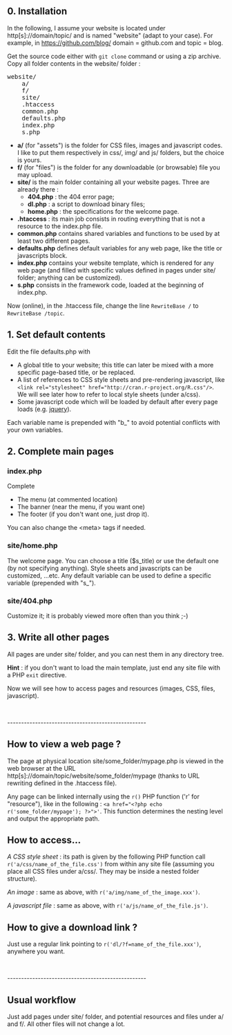 ## 0. Installation

In the following, I assume your website is located under http\[s\]://domain/topic/ 
and is named "website" (adapt to your case). For example, in https://github.com/blog/ 
domain = github.com and topic = blog.

Get the source code either with `git clone` command or using a zip archive. 
Copy all folder contents in the website/ folder : 
<pre>website/
    a/
    f/
    site/
    .htaccess
    common.php
    defaults.php
    index.php
    s.php
</pre>
- **a/** (for "assets") is the folder for CSS files, images and javascript codes. 
I like to put them respectively in css/, img/ and js/ folders, but the choice is yours.
- **f/** (for "files") is the folder for any downloadable (or browsable) file you may upload. 
- **site/** is the main folder containing all your website pages. Three are already there :
  - **404.php** : the 404 error page;
  - **dl.php** : a script to download binary files;
  - **home.php** : the specifications for the welcome page.
- **.htaccess** : its main job consists in routing everything that is not a resource 
to the index.php file. 
- **common.php** contains shared variables and functions to be used by at least two different pages.
- **defaults.php** defines default variables for any web page, like the title or javascripts block.
- **index.php** contains your website template, which is rendered for any web page 
(and filled with specific values defined in pages under site/ folder; anything can be customized).
- **s.php** consists in the framework code, loaded at the beginning of index.php.

Now (online), in the .htaccess file, change the line `RewriteBase /` to `RewriteBase /topic`.

## 1. Set default contents

Edit the file defaults.php with
- A global title to your website; this title can later be mixed with a more specific 
page-based title, or be replaced.
- A list of references to CSS style sheets and pre-rendering javascript, like 
`<link rel="stylesheet" href="http://cran.r-project.org/R.css"/>`. 
We will see later how to refer to local style sheets (under a/css).
- Some javascript code which will be loaded by default after every page loads
(e.g. [jquery](http://jquery.com/)).

Each variable name is prepended with "b\_" to avoid potential conflicts with your own variables.

## 2. Complete main pages

### index.php

Complete
- The menu (at commented location)
- The banner (near the menu, if you want one)
- The footer (if you don't want one, just drop it).

You can also change the \<meta\> tags if needed.

### site/home.php

The welcome page. You can choose a title ($s\_title) or use the default one 
(by not specifying anything). Style sheets and javascripts can be customized, ...etc. 
Any default variable can be used to define a specific variable (prepended with "s\_"). 

### site/404.php

Customize it; it is probably viewed more often than you think ;-)

## 3. Write all other pages

All pages are under site/ folder, and you can nest them in any directory tree.

**Hint** : if you don't want to load the main template, just end any site file 
with a PHP `exit` directive.

Now we will see how to access pages and resources (images, CSS, files, javascript).

<p>&nbsp;</p>
--------------------------------------------------

## How to view a web page ?

The page at physical location site/some\_folder/mypage.php is viewed in the web browser at the URL 
http\[s\]://domain/topic/website/some\_folder/mypage (thanks to URL rewriting defined in 
the .htaccess file). 

Any page can be linked internally using the `r()` PHP function ('r' for "resource"), like in 
the following : `<a href="<?php echo r('some_folder/mypage'); ?>">'`. This function determines 
the nesting level and output the appropriate path.

## How to access...

*A CSS style sheet* : its path is given by the following PHP function call 
`r('a/css/name_of_the_file.css')` from within any site file (assuming you place all CSS files 
under a/css/. They may be inside a nested folder structure).

*An image* : same as above, with `r('a/img/name_of_the_image.xxx')`.

*A javascript file* : same as above, with `r('a/js/name_of_the_file.js')`.

## How to give a download link ?

Just use a regular link pointing to `r('dl/?f=name_of_the_file.xxx')`, anywhere you want.

<p>&nbsp;</p>
--------------------------------------------------

## Usual workflow

Just add pages under site/ folder, and potential resources and files under a/ and f/. 
All other files will not change a lot.
